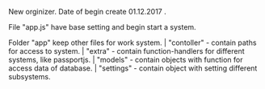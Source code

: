 New orginizer. Date of begin create 01.12.2017 .

File "app.js" have base setting and begin start a system.

Folder "app" keep other files for work system.
	| "contoller" - contain paths for access to system.
	| "extra"     - contain function-handlers for different systems, like passportjs.
	| "models"    - contain objects with function for access data of database.
	| "settings"  - contain object with setting different subsystems.			
